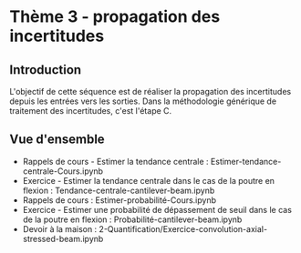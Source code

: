 # Thème 3 - propagation des incertitudes
## Introduction
L'objectif de cette séquence est de réaliser la propagation des incertitudes depuis les entrées vers les sorties. Dans la méthodologie générique de traitement des incertitudes, c'est l'étape C.

## Vue d'ensemble
- Rappels de cours -  Estimer la tendance centrale : Estimer-tendance-centrale-Cours.ipynb
- Exercice - Estimer la tendance centrale dans le cas de la poutre en flexion : Tendance-centrale-cantilever-beam.ipynb
- Rappels de cours : Estimer-probabilité-Cours.ipynb
- Exercice - Estimer une probabilité de dépassement de seuil dans le cas de la poutre en flexion : Probabilité-cantilever-beam.ipynb
- Devoir à la maison : 2-Quantification/Exercice-convolution-axial-stressed-beam.ipynb
